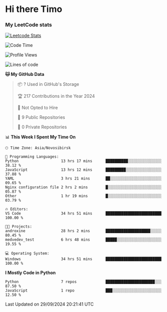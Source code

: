 # Hi there Timo
### My LeetCode stats
[![Leetcode Stats](https://leetcard.jacoblin.cool/przdtl?border=0&radius=20&ext=heatmap&theme=nord)](https://leetcode.com/przdtl)

<!--START_SECTION:waka-->
![Code Time](http://img.shields.io/badge/Code%20Time-379%20hrs%2018%20mins-blue)

![Profile Views](http://img.shields.io/badge/Profile%20Views-0-blue)

![Lines of code](https://img.shields.io/badge/From%20Hello%20World%20I%27ve%20Written-81.3%20thousand%20lines%20of%20code-blue)

**🐱 My GitHub Data** 

> 📦 ? Used in GitHub's Storage 
 > 
> 🏆 217 Contributions in the Year 2024
 > 
> 🚫 Not Opted to Hire
 > 
> 📜 9 Public Repositories 
 > 
> 🔑 0 Private Repositories 
 > 
📊 **This Week I Spent My Time On** 

```text
🕑︎ Time Zone: Asia/Novosibirsk

💬 Programming Languages: 
Python                   13 hrs 17 mins      ██████████░░░░░░░░░░░░░░░   38.12 % 
JavaScript               13 hrs 12 mins      █████████░░░░░░░░░░░░░░░░   37.88 % 
YAML                     3 hrs 21 mins       ██░░░░░░░░░░░░░░░░░░░░░░░   09.65 % 
Nginx configuration file 2 hrs 2 mins        █░░░░░░░░░░░░░░░░░░░░░░░░   05.87 % 
Other                    1 hr 19 mins        █░░░░░░░░░░░░░░░░░░░░░░░░   03.79 % 

🔥 Editors: 
VS Code                  34 hrs 51 mins      █████████████████████████   100.00 % 

🐱‍💻 Projects: 
androxine                28 hrs 2 mins       ████████████████████░░░░░   80.45 % 
medvedev_test            6 hrs 48 mins       █████░░░░░░░░░░░░░░░░░░░░   19.55 % 

💻 Operating System: 
Windows                  34 hrs 51 mins      █████████████████████████   100.00 % 
```

**I Mostly Code in Python** 

```text
Python                   7 repos             ██████████████████████░░░   87.50 % 
JavaScript               1 repo              ███░░░░░░░░░░░░░░░░░░░░░░   12.50 % 
```




 Last Updated on 29/09/2024 20:21:41 UTC
<!--END_SECTION:waka-->
